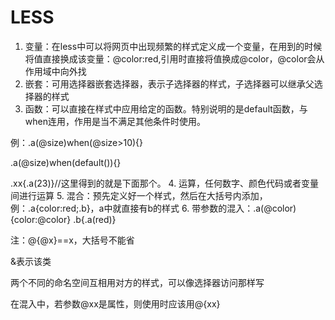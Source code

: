 # LESS
1. 变量：在less中可以将网页中出现频繁的样式定义成一个变量，在用到的时候将值直接换成该变量：@color:red,引用时直接将值换成@color，@color会从作用域中向外找
2. 嵌套：可用选择器嵌套选择器，表示子选择器的样式，子选择器可以继承父选择器的样式
3. 函数：可以直接在样式中应用给定的函数。特别说明的是default函数，与when连用，作用是当不满足其他条件时使用。
 
例：.a(@size)when(@size>10){}
 
.a(@size)when(default()){}

.xx{.a(23)}//这里得到的就是下面那个。
4. 运算，任何数字、颜色代码或者变量间进行运算
5. 混合：预先定义好一个样式，然后在大括号内添加，例：.a{color:red;.b}，a中就直接有b的样式
6. 带参数的混入：.a(@color){color:@color}  .b{.a(red)}

注：@{@x}==x，大括号不能省

&表示该类

两个不同的命名空间互相用对方的样式，可以像选择器访问那样写

在混入中，若参数@xx是属性，则使用时应该用@{xx}
